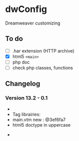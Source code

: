 dwConfig
========

Dreamweaver customizing

## To do
- [ ] .har extension (HTTP archive)
- [x] html5 ```<main>```  
- [ ] php doc
- [ ] check php classes, functions

## Changelog

### Version 13.2 - 0.1
-
- Tag librairies:
- main.vtm new : @3ef6fa7
- html5 doctype in uppercase
* 

